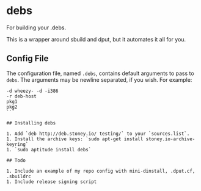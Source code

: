 # debs

For building your .debs.

This is a wrapper around sbuild and dput, but it automates it all for you.

## Config File

The configuration file, named `.debs`, contains default arguments to pass to `debs`. The arguments may be newline separated, if you wish. For example:

````
-d wheezy- -d -i386
-r deb-host
pkg1
pkg2
```

## Installing debs

1. Add `deb http://deb.stoney.io/ testing/` to your `sources.list`.
1. Install the archive keys: `sudo apt-get install stoney.io-archive-keyring`
1. `sudo aptitude install debs`

## Todo

1. Include an example of my repo config with mini-dinstall, .dput.cf, .sbuildrc
1. Include release signing script
